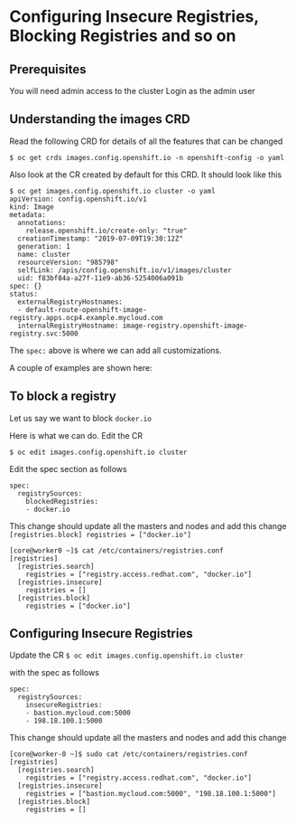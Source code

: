 # Configuring Insecure Registries, Blocking Registries and so on

## Prerequisites
You will need admin access to the cluster
Login as the admin user


## Understanding the images CRD

Read the following CRD for details of all the features that can be changed

```
$ oc get crds images.config.openshift.io -n openshift-config -o yaml
```

Also look at the CR created by default for this CRD. It should look like this

```
$ oc get images.config.openshift.io cluster -o yaml
apiVersion: config.openshift.io/v1
kind: Image
metadata:
  annotations:
    release.openshift.io/create-only: "true"
  creationTimestamp: "2019-07-09T19:30:12Z"
  generation: 1
  name: cluster
  resourceVersion: "985798"
  selfLink: /apis/config.openshift.io/v1/images/cluster
  uid: f83bf84a-a27f-11e9-ab36-5254006a091b
spec: {}
status:
  externalRegistryHostnames:
  - default-route-openshift-image-registry.apps.ocp4.example.mycloud.com
  internalRegistryHostname: image-registry.openshift-image-registry.svc:5000
```

The `spec:` above is where we can add all customizations.


A couple of examples are shown here:

## To block a registry

Let us say we want to block `docker.io`

Here is what we can do. Edit the CR

```
$ oc edit images.config.openshift.io cluster
```
Edit the spec section as follows

```
spec:
  registrySources:
    blockedRegistries:
    - docker.io
```

This change should update all the masters and nodes and add this change `[registries.block]
    registries = ["docker.io"]`


```
[core@worker0 ~]$ cat /etc/containers/registries.conf 
[registries]
  [registries.search]
    registries = ["registry.access.redhat.com", "docker.io"]
  [registries.insecure]
    registries = []
  [registries.block]
    registries = ["docker.io"]
```




## Configuring Insecure Registries

Update the CR `$ oc edit images.config.openshift.io cluster`

with the spec as follows

```
spec:
  registrySources:
    insecureRegistries:
    - bastion.mycloud.com:5000
    - 198.18.100.1:5000
```

This change should update all the masters and nodes and add this change

```
[core@worker-0 ~]$ sudo cat /etc/containers/registries.conf
[registries]
  [registries.search]
    registries = ["registry.access.redhat.com", "docker.io"]
  [registries.insecure]
    registries = ["bastion.mycloud.com:5000", "198.18.100.1:5000"]
  [registries.block]
    registries = []
```






